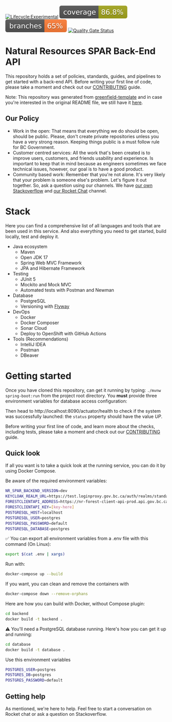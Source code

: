 [![Lifecycle:Experimental](https://img.shields.io/badge/Lifecycle-Experimental-339999)](https://github.com/bcgov/nr-spar-backend)
![Coverage](.github/badges/jacoco.svg)
![Branches](.github/badges/branches.svg)
[![Quality Gate Status](https://sonarcloud.io/api/project_badges/measure?project=bcgov_nr-spar-backend&metric=alert_status)](https://sonarcloud.io/summary/new_code?id=bcgov_nr-spar-backend)

# Natural Resources SPAR Back-End API

This repository holds a set of policies, standards, guides, and pipelines to
get started with a back-end API. Before writing your first line of code, please
take a moment and check out our [CONTRIBUTING](CONTRIBUTING.md) guide.

Note: This repository was generated from [greenfield-template](https://github.com/bcgov/greenfield-template)
and in case you're interested in the original README file, we still have it [here](README_template.md).

## Our Policy

- Work in the open: That means that everything we do should be open, should be
public. Please, don't create private repositories unless you have a very strong
reason. Keeping things public is a must follow rule for BC Government.
- Customer centred services: All the work that's been created is to improve users,
customers, and friends usability and experience. Is important to keep that in mind 
because as engineers sometimes we face technical issues, however, our goal is
to have a good product.
- Community based work: Remember that you're not alone. It's very likely that
your problem is someone else's problem. Let's figure it out together. So, ask
a question using our channels. We have [our own Stackoverflow](https://stackoverflow.developer.gov.bc.ca/)
and [our Rocket Chat](https://chat.developer.gov.bc.ca/) channel.

# Stack

Here you can find a comprehensive list of all languages and tools that are been used
in this service. And also everything you need to get started, build locally, test
and deploy it. 

- Java ecosystem
  - Maven
  - Open JDK 17
  - Spring Web MVC Framework
  - JPA and Hibernate Framework
- Testing
  - JUnit 5
  - Mockito and Mock MVC
  - Automated tests with Postman and Newman
- Database
  - PostgreSQL
  - Versioning with [Flyway](https://flywaydb.org/)
- DevOps
  - Docker
  - Docker Composer
  - Sonar Cloud
  - Deploy to OpenShift with GitHub Actions
- Tools (Recommendations)
  - IntelliJ IDEA
  - Postman
  - DBeaver

# Getting started

Once you have cloned this repository, can get it running by typing: `./mvnw spring-boot:run`
from the project root directory. You **must** provide three environment variables for database
access configuration:

Then head to http://localhost:8090/actuator/health to check if the system was successfully launched:
the `status` property should have the value *UP*.

Before writing your first line of code, and learn more about the checks, including
tests, please take a moment and check out our [CONTRIBUTING](CONTRIBUTING.md) guide.

## Quick look

If all you want is to take a quick look at the running service, you can do it by using Docker Compose.

Be aware of the required environment variables:

```sh
NR_SPAR_BACKEND_VERSION=dev
KEYCLOAK_REALM_URL=https://test.loginproxy.gov.bc.ca/auth/realms/standard
FORESTCLIENTAPI_ADDRESS=https://nr-forest-client-api-prod.api.gov.bc.ca/api
FORESTCLIENTAPI_KEY=[key-here]
POSTGRESQL_HOST=localhost
POSTGRESQL_USER=postgres
POSTGRESQL_PASSWORD=default
POSTGRESQL_DATABASE=postgres
```

✅ You can export all environment variables from a .env file with this command (On Linux):

```sh
export $(cat .env | xargs)
```

Run with:
```sh
docker-compose up --build
```

If you want, you can clean and remove the containers with
```sh
docker-compose down --remove-orphans
```

Here are how you can build with Docker, without Compose plugin:
```sh
cd backend
docker build -t backend .
```

⚠️ You'll need a PostgreSQL database running. Here's how you can get it up and running:

```sh
cd database
docker build -t database .
```

Use this environment variables

```sh
POSTGRES_USER=postgres
POSTGRES_DB=postgres
POSTGRES_PASSWORD=default
```

## Getting help

As mentioned, we're here to help. Feel free to start a conversation
on Rocket chat or ask a question on Stackoverflow.
